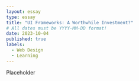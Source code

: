 ```yaml
---
layout: essay
type: essay
title: "UI Frameworks: A Worthwhile Investment?"
# All dates must be YYYY-MM-DD format!
date: 2023-10-04
published: true
labels:
  - Web Design
  - Learning
---
```

Placeholder
